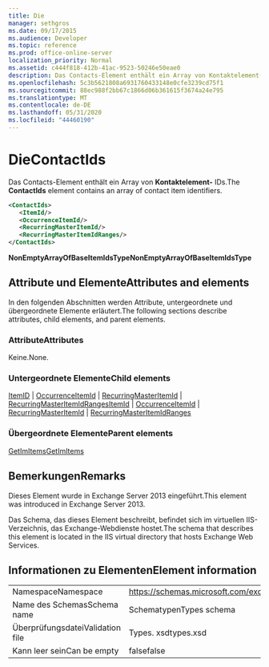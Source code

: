 ```yaml
---
title: Die
manager: sethgros
ms.date: 09/17/2015
ms.audience: Developer
ms.topic: reference
ms.prod: office-online-server
localization_priority: Normal
ms.assetid: c444f818-412b-41ac-9523-50246e50eae0
description: Das Contacts-Element enthält ein Array von Kontaktelement-IDs.
ms.openlocfilehash: 5c3b5621808a6931760433148e0cfe3239cd75f1
ms.sourcegitcommit: 88ec988f2bb67c1866d06b361615f3674a24e795
ms.translationtype: MT
ms.contentlocale: de-DE
ms.lasthandoff: 05/31/2020
ms.locfileid: "44460190"
---
```

# <a name="contactids"></a><span data-ttu-id="b55ae-103">Die</span><span class="sxs-lookup"><span data-stu-id="b55ae-103">ContactIds</span></span>

<span data-ttu-id="b55ae-104">Das Contacts-Element enthält ein Array von **Kontaktelement-** IDs.</span><span class="sxs-lookup"><span data-stu-id="b55ae-104">The **ContactIds** element contains an array of contact item identifiers.</span></span> 
  
```XML
<ContactIds>
   <ItemId/>
   <OccurrenceItemId/>
   <RecurringMasterItemId/>
   <RecurringMasterItemIdRanges/>
</ContactIds>
```

 <span data-ttu-id="b55ae-105">**NonEmptyArrayOfBaseItemIdsType**</span><span class="sxs-lookup"><span data-stu-id="b55ae-105">**NonEmptyArrayOfBaseItemIdsType**</span></span>
## <a name="attributes-and-elements"></a><span data-ttu-id="b55ae-106">Attribute und Elemente</span><span class="sxs-lookup"><span data-stu-id="b55ae-106">Attributes and elements</span></span>

<span data-ttu-id="b55ae-107">In den folgenden Abschnitten werden Attribute, untergeordnete und übergeordnete Elemente erläutert.</span><span class="sxs-lookup"><span data-stu-id="b55ae-107">The following sections describe attributes, child elements, and parent elements.</span></span>
  
### <a name="attributes"></a><span data-ttu-id="b55ae-108">Attribute</span><span class="sxs-lookup"><span data-stu-id="b55ae-108">Attributes</span></span>

<span data-ttu-id="b55ae-109">Keine.</span><span class="sxs-lookup"><span data-stu-id="b55ae-109">None.</span></span>
  
### <a name="child-elements"></a><span data-ttu-id="b55ae-110">Untergeordnete Elemente</span><span class="sxs-lookup"><span data-stu-id="b55ae-110">Child elements</span></span>

<span data-ttu-id="b55ae-111">[ItemID](itemid.md)  |  [OccurrenceItemId](occurrenceitemid.md)  |  [RecurringMasterItemId](recurringmasteritemid.md)  |  [RecurringMasterItemIdRanges](recurringmasteritemidranges.md)</span><span class="sxs-lookup"><span data-stu-id="b55ae-111">[ItemId](itemid.md) | [OccurrenceItemId](occurrenceitemid.md) | [RecurringMasterItemId](recurringmasteritemid.md) | [RecurringMasterItemIdRanges](recurringmasteritemidranges.md)</span></span>
  
### <a name="parent-elements"></a><span data-ttu-id="b55ae-112">Übergeordnete Elemente</span><span class="sxs-lookup"><span data-stu-id="b55ae-112">Parent elements</span></span>

[<span data-ttu-id="b55ae-113">GetImItems</span><span class="sxs-lookup"><span data-stu-id="b55ae-113">GetImItems</span></span>](getimitems.md)
  
## <a name="remarks"></a><span data-ttu-id="b55ae-114">Bemerkungen</span><span class="sxs-lookup"><span data-stu-id="b55ae-114">Remarks</span></span>

<span data-ttu-id="b55ae-115">Dieses Element wurde in Exchange Server 2013 eingeführt.</span><span class="sxs-lookup"><span data-stu-id="b55ae-115">This element was introduced in Exchange Server 2013.</span></span>
  
<span data-ttu-id="b55ae-116">Das Schema, das dieses Element beschreibt, befindet sich im virtuellen IIS-Verzeichnis, das Exchange-Webdienste hostet.</span><span class="sxs-lookup"><span data-stu-id="b55ae-116">The schema that describes this element is located in the IIS virtual directory that hosts Exchange Web Services.</span></span>
  
## <a name="element-information"></a><span data-ttu-id="b55ae-117">Informationen zu Elementen</span><span class="sxs-lookup"><span data-stu-id="b55ae-117">Element information</span></span>

|||
|:-----|:-----|
|<span data-ttu-id="b55ae-118">Namespace</span><span class="sxs-lookup"><span data-stu-id="b55ae-118">Namespace</span></span>  <br/> |https://schemas.microsoft.com/exchange/services/2006/types  <br/> |
|<span data-ttu-id="b55ae-119">Name des Schemas</span><span class="sxs-lookup"><span data-stu-id="b55ae-119">Schema name</span></span>  <br/> |<span data-ttu-id="b55ae-120">Schematypen</span><span class="sxs-lookup"><span data-stu-id="b55ae-120">Types schema</span></span>  <br/> |
|<span data-ttu-id="b55ae-121">Überprüfungsdatei</span><span class="sxs-lookup"><span data-stu-id="b55ae-121">Validation file</span></span>  <br/> |<span data-ttu-id="b55ae-122">Types. xsd</span><span class="sxs-lookup"><span data-stu-id="b55ae-122">types.xsd</span></span>  <br/> |
|<span data-ttu-id="b55ae-123">Kann leer sein</span><span class="sxs-lookup"><span data-stu-id="b55ae-123">Can be empty</span></span>  <br/> |<span data-ttu-id="b55ae-124">false</span><span class="sxs-lookup"><span data-stu-id="b55ae-124">false</span></span>  <br/> |
   

